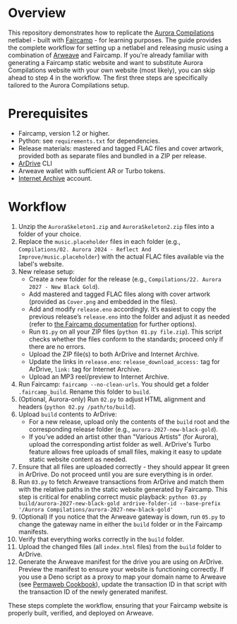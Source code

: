 # Overview

This repository demonstrates how to replicate the [Aurora Compilations](https://aurora-compilations.org) netlabel - built with [Faircamp](https://simonrepp.com/faircamp) - for learning purposes. The guide provides the complete workflow for setting up a netlabel and releasing music using a combination of [Arweave](https://arweave.org) and Faircamp. If you're already familiar with generating a Faircamp static website and want to substitute Aurora Compilations website with your own website (most likely), you can skip ahead to step 4 in the workflow. The first three steps are specifically tailored to the Aurora Compilations setup.

# Prerequisites

* Faircamp, version 1.2 or higher.
* Python: see `requirements.txt` for dependencies.
* Release materials: mastered and tagged FLAC files and cover artwork, provided both as separate files and bundled in a ZIP per release.
* [ArDrive](https://ardrive.io) CLI
* Arweave wallet with sufficient AR or Turbo tokens.
* [Internet Archive](https://archive.org) account.

# Workflow

1. Unzip the `AuroraSkeleton1.zip` and `AuroraSkeleton2.zip` files into a folder of your choice.
2. Replace the `music.placeholder` files in each folder (e.g., `Compilations/02. Aurora 2024 - Reflect And Improve/music.placeholder`) with the actual FLAC files available via the label's website.
3. New release setup:
   * Create a new folder for the release (e.g., `Compilations/22. Aurora 2027 - New Black Gold`).
   * Add mastered and tagged FLAC files along with cover artwork (provided as `Cover.png` and embedded in the files).
   * Add and modify `release.eno` accordingly. It’s easiest to copy the previous release’s `release.eno` into the folder and adjust it as needed (refer to [the Faircamp documentation](https://simonrepp.com/faircamp/manual) for further options).
   * Run `01.py` on all your ZIP files (`python 01.py file.zip`). This script checks whether the files conform to the standards; proceed only if there are no errors.
   * Upload the ZIP file(s) to both ArDrive and Internet Archive.
   * Update the links in `release.eno`: `release_download_access:` tag for ArDrive, `link:` tag for Internet Archive.
   * Upload an MP3 reel/preview to Internet Archive.
4. Run Faircamp: `faircamp --no-clean-urls`. You should get a folder `.faircamp_build`. Rename this folder to `build`.
5. (Optional, Aurora-only) Run `02.py` to adjust HTML alignment and headers (`python 02.py /path/to/build`).
6. Upload `build` contents to ArDrive:
   * For a new release, upload only the contents of the `build` root and the corresponding release folder (e.g., `aurora-2027-new-black-gold`).
   * If you’ve added an artist other than "Various Artists" (for Aurora), upload the corresponding artist folder as well. ArDrive's Turbo feature allows free uploads of small files, making it easy to update static website content as needed.
7. Ensure that all files are uploaded correctly - they should appear lit green in ArDrive. Do not proceed until you are sure everything is in order.
8. Run `03.py` to fetch Arweave transactions from ArDrive and match them with the relative paths in the static website generated by Faircamp. This step is critical for enabling correct music playback: `python 03.py build/aurora-2027-new-black-gold ardrive-folder-id --base-prefix '/Aurora Compilations/aurora-2027-new-black-gold'`
9. (Optional) If you notice that the Arweave gateway is down, run `05.py` to change the gateway name in either the `build` folder or in the Faircamp manifests.
10. Verify that everything works correctly in the `build` folder.
11. Upload the changed files (all `index.html` files) from the `build` folder to ArDrive.
12. Generate the Arweave manifest for the drive you are using on ArDrive. Preview the manifest to ensure your website is functioning correctly. If you use a Deno script as a proxy to map your domain name to Arweave (see [Permaweb Cookbook](https://cookbook.arweave.dev)), update the transaction ID in that script with the transaction ID of the newly generated manifest.

These steps complete the workflow, ensuring that your Faircamp website is properly built, verified, and deployed on Arweave.
